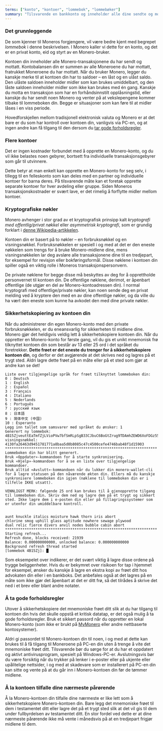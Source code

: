 ```yaml
---
terms: ["konto", "kontoer", "lommebok", "lommebøker"]
summary: "Tilsvarende en bankkonto og inneholder alle dine sendte og mottatte transaksjoner"
---
```


### Det grunnleggende

De som kjenner til Moneros forgjengere, vil være bedre kjent med begrepet *lommebok* i denne beskrivelsen. I Monero kaller vi dette for en konto, og det er en privat konto, eid og styrt av en Monero-bruker.

Kontoen din inneholder alle Monero-transaksjonene du har sendt og mottatt. Kontobalansen din er summen av alle Moneroene du har mottatt, fratrukket Moneroene du har mottatt. Når du bruker Monero, legger du kanskje merke til at kontoen din har to saldoer – en låst og en ulåst saldo. Den ulåste saldoen inneholder midler som kan brukes umiddelbart, og den låste saldoen inneholder midler som ikke kan brukes med én gang. Kanskje du motta en transaksjon som har en forhåndsinnstilt opplåsningstid, eller kanskje du har sendt noen Monero og venter på at vekslepengene kommer tilbake til lommeboken din. Begge er situasjoner som kan føre til at midler låses i en viss periode.

Hovedforskjellen mellom tradisjonell elektronisk valuta og Monero er at det bare er du som har kontroll over kontoen din, vanligvis via PC-en, og at ingen andre kan få tilgang til den dersom du [tar gode forholdsregler](#practicing-good-security).

### Flere kontoer

Det er ingen kostnader forbundet med å opprette en Monero-konto, og du vil ikke belastes noen gebyrer, bortsett fra individuelle transaksjonsgebyrer som går til utvinnere.

Dette betyr at man enkelt kan opprette en Monero-konto for seg selv, i tillegg til en felleskonto som kan deles med en partner og individuelle kontoer for barna deres. På tilsvarende måte kan et foretak opprette separate kontoer for hver avdeling eller gruppe. Siden Moneros transaksjonskostnader er svært lave, er det rimelig å forflytte midler mellom kontoer.

### Kryptografiske nøkler

Monero avhenger i stor grad av et kryptografisk prinsipp kalt *kryptografi med offentlig/privat nøkkel* eller *asymmetrisk kryptografi*, som er grundig forklart i [denne Wikipedia-artikkelen](https://en.wikipedia.org/wiki/Public-key_cryptography).

Kontoen din er basert på to nøkler – en forbruksnøkkel og en visningsnøkkel. Forbruksnøkkelen er spesiell i og med at det er den eneste nøkkelen som trengs for å bruke Monero-midlene dine, mens visningsnøkkelen lar deg avsløre alle transaksjonene dine til en tredjepart, for eksempel for revisjon eller bokføringsformål. Disse nøklene i kontoen din spiller også en viktig rolle i Moneros transaksjonspersonvern.

De private nøklene for begge disse må beskyttes av deg for å opprettholde personvernet til kontoen din. De offentlige nøklene, derimot, er åpenbart offentlige (de utgjør en del av Monero-kontoadressen din). I normal kryptografi med offentlige/private nøkler, kan noen sende deg en privat melding ved å kryptere den med en av dine offentlige nøkler, og da ville du ha vært den eneste som kunne ha avkodet den med dine private nøkler.

### Sikkerhetskopiering av kontoen din

Når du administrerer din egen Monero-konto med den private forbruksnøkkelen, er du eneansvarlig for sikkerheten til midlene dine. Monero gjør det heldigvis veldig lett å sikkerhetskopiere kontoen din. Når du oppretter en Monero-konto for første gang, vil du gis et unikt mnemonisk frø tilknyttet kontoen din som består av 13 eller 25 ord i det språket du foretrekker. **Dette frøet er det eneste du trenger for å sikkerhetskopiere kontoen din**, og derfor er det avgjørende at det skrives ned og lagres på et trygt sted. Aldri lagre dette frøet på en måte eller på et sted som gjør at andre kan se det!

```
Liste over tilgjengelige språk for frøet tilknyttet lommeboken din:
0 : Deutsch
1 : English
2 : Español
3 : Français
4 : Italiano
5 : Nederlands
6 : Português
7 : русский язык
8 : 日本語
9 : 简体中文 (中国)
10 : Esperanto
Legg inn tallet som samsvarer med språket du ønsker: 1
Generert ny lommebok: 4B15ZjveuttEaTmfZjLVioPVw7bfSmRLpSgB33CJbuC6BoGtZrug9TDAmhZEWD6XoFDGz55bgzisT9Dnv61sbsA6Sa47TYu
visningsnøkkel: 4130fa26463d9451781771a8baa5d0b8085c47c4500cefe4746bab48f1d15903
**********************************************************************
Lommeboken din har blitt generert.
Bruk «Oppdater»-kommandoen for å starte synkronisering.
Bruk «Hjelp»-kommandoen for å se en liste over tilgjengelige kommandoer.
Bruk alltid «Avslutt»-kommandoen når du lukker din monero-wallet-cli for å lagre statusen på den nåværende økten din. Ellers må du kanskje synkronisere lommeboken din igjen (nøklene til lommeboken din er i tilfelle IKKE utsatt).

VENNLIGST MERK: følgende 25 ord kan brukes til å gjenopprette tilgang til lommeboken din. Skriv dem ned og lagre dem på et trygt og sikkert sted. Ikke lagre dem i e-posten din eller på fillagringssystemer som er utenfor din umiddelbare kontroll.


aunt knuckle italics moisture hawk thorn iris abort
chlorine smog uphill glass aptitude nowhere sewage plywood
dual relic fierce divers anvil nodes bubble cabin abort
**********************************************************************
Starting refresh...
Refresh done, blocks received: 21939                            
Balance: 0.000000000000, unlocked balance: 0.000000000000
Background refresh thread started
[lommebok 4B15Zj]: █

```

Som eksempelet over indikerer, er det svært viktig å lagre disse ordene på trygge beliggenheter. Hvis du er bekymret over risikoen for tap i hjemmet for eksempel, ønsker du kanskje å lagre en ekstra kopi av frøet ditt hos advokaten din eller i en bankboks. Det anbefales også at det lagres på en måte som ikke gjør det åpenbart at det er ditt frø, så det tilrådes å skrive det ned i et brev eller blant andre notater.

### Å ta gode forholdsregler

Utover å sikkerhetskopiere det mnemoniske frøet ditt slik at du har tilgang til kontoen din hvis det skulle oppstå et kritisk datatap, er det også mulig å ta gode forholdsregler. Bruk et sikkert passord når du oppretter en lokal Monero-konto (som ikke er brukt på [MyMonero](https://mymonero.com) eller andre nettbaserte kontosystemer).

Aldri gi passordet til Monero-kontoen din til noen, i og med at dette kan brukes til å få tilgang til Moneroene på PC-en din uten å trenge å vite det mnemoniske frøet ditt. Tilsvarende bør du sørge for at du har et oppdatert og aktivt antivirusprogram, spesielt på Windows-PC-er. Avslutningsvis bør du være forsiktig når du trykker på lenker i e-poster eller på ukjente eller upålitelige nettsider, i og med at skadevare som er installerert på PC-en din kan sitte og vente på at du går inn i Monero-kontoen din før de tømmer midlene.

### Å la kontoen tilfalle dine nærmeste pårørende

Å la Monero-kontoen din tilfalle dine nærmeste er like lett som å sikkerhetskopiere Monero-kontoen din. Bare legg det mnemoniske frøet til dem i testamentet ditt eller lagre det på et trygt sted slik at det vil gis til dem under fullbyrdelsen av testamentet ditt. En stor fordel ved dette er at dine nærmeste pårørende ikke må vente i månedsvis på at en tredjepart frigjør midlene til dem.
